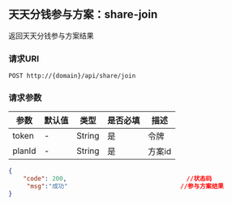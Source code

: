 ##  天天分钱参与方案：share-join

返回天天分钱参与方案结果

### 请求URI

`POST http://{domain}/api/share/join`

### 请求参数
参数 | 默认值 | 类型 | 是否必填 | 描述 
--------- | ------- | --------- | ------- | ----------- 
token| - | String | 是 | 令牌
planId| - | String | 是 | 方案id

```json
{
    "code": 200,                                 //状态码
     "msg":"成功"                               //参与方案结果
}
```
